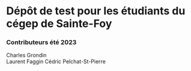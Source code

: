 # Dépôt de test pour les étudiants du cégep de Sainte-Foy

### Contributeurs été 2023
Charles Grondin  
Laurent Faggin
Cédric Pelchat-St-Pierre
